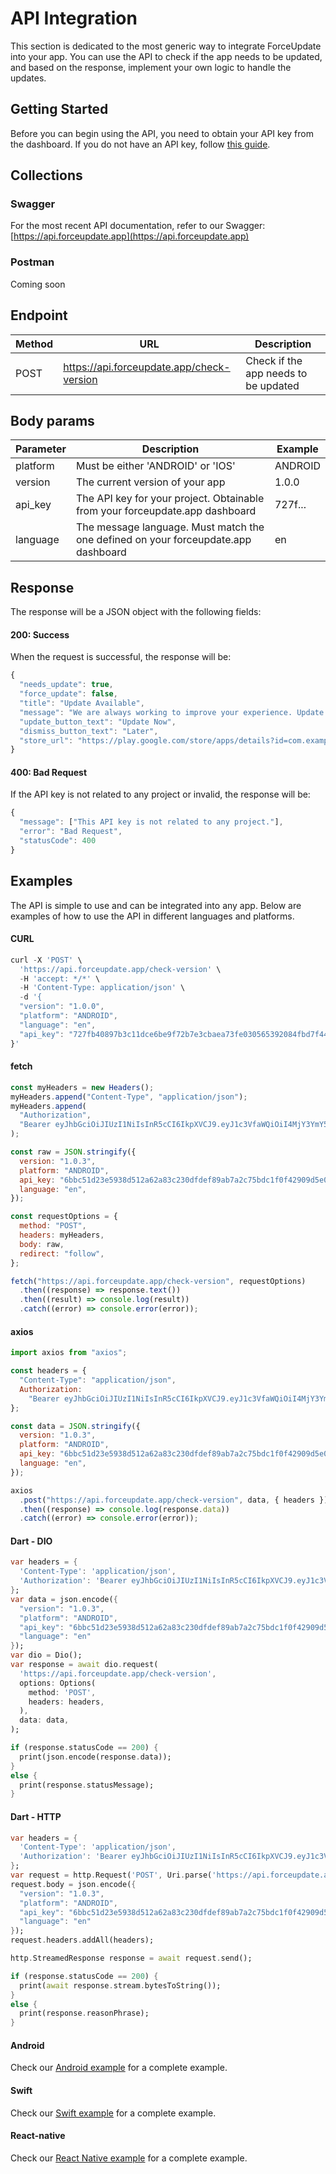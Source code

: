 # API Integration

This section is dedicated to the most generic way to integrate ForceUpdate into your app. You can use the API to check if the app needs to be updated, and based on the response, implement your own logic to handle the updates.

## Getting Started

<!-- TODO: fix the link -->

Before you can begin using the API, you need to obtain your API key from the dashboard. If you do not have an API key, follow [this guide](#api-key).

## Collections

### Swagger

For the most recent API documentation, refer to our Swagger: [https://api.forceupdate.app](https://api.forceupdate.app)

### Postman

<!-- TODO: Add postman -->

Coming soon

## Endpoint

| Method | URL                                       | Description                          |
| ------ | ----------------------------------------- | ------------------------------------ |
| POST   | https://api.forceupdate.app/check-version | Check if the app needs to be updated |

## Body params

| Parameter | Description                                                                        | Example |
| --------- | ---------------------------------------------------------------------------------- | ------- |
| platform  | Must be either 'ANDROID' or 'IOS'                                                  | ANDROID |
| version   | The current version of your app                                                    | 1.0.0   |
| api_key   | The API key for your project. Obtainable from your forceupdate.app dashboard       | 727f... |
| language  | The message language. Must match the one defined on your forceupdate.app dashboard | en      |

## Response

The response will be a JSON object with the following fields:

<!-- tabs:start -->

#### **200: Success**

When the request is successful, the response will be:

```js
{
  "needs_update": true,
  "force_update": false,
  "title": "Update Available",
  "message": "We are always working to improve your experience. Update to the latest version to get the new features and improvements.",
  "update_button_text": "Update Now",
  "dismiss_button_text": "Later",
  "store_url": "https://play.google.com/store/apps/details?id=com.example.myapp"
}
```

#### **400: Bad Request**

If the API key is not related to any project or invalid, the response will be:

```js
{
  "message": ["This API key is not related to any project."],
  "error": "Bad Request",
  "statusCode": 400
}
```

<!-- tabs:end -->

## Examples

The API is simple to use and can be integrated into any app. Below are examples of how to use the API in different languages and platforms.

<!-- tabs:start -->

#### **CURL**

```js
curl -X 'POST' \
  'https://api.forceupdate.app/check-version' \
  -H 'accept: */*' \
  -H 'Content-Type: application/json' \
  -d '{
  "version": "1.0.0",
  "platform": "ANDROID",
  "language": "en",
  "api_key": "727fb40897b3c11dce6be9f72b7e3cbaea73fe030565392084fbd7f449d09fd3"
}'
```

#### **fetch**

```js
const myHeaders = new Headers();
myHeaders.append("Content-Type", "application/json");
myHeaders.append(
  "Authorization",
  "Bearer eyJhbGciOiJIUzI1NiIsInR5cCI6IkpXVCJ9.eyJ1c3VfaWQiOiI4MjY3YmY5Mi0wYmE2LTQ2M2ItOTZiYi03Y2VjMmMwMmVjMDkiLCJ1c3VfbmFtZSI6Ikpvw6NvIE1hbnRvdmFuaTIiLCJpYXQiOjE3MDc5MjIxNzAsImV4cCI6MTcwODAwODU3MH0.D_StaRR1doH2l9qgKnOcMffgs7ieCgw4yxLiZ2rvnCI"
);

const raw = JSON.stringify({
  version: "1.0.3",
  platform: "ANDROID",
  api_key: "6bbc51d23e5938d512a62a83c230dfdef89ab7a2c75bdc1f0f42909d5e04feb5",
  language: "en",
});

const requestOptions = {
  method: "POST",
  headers: myHeaders,
  body: raw,
  redirect: "follow",
};

fetch("https://api.forceupdate.app/check-version", requestOptions)
  .then((response) => response.text())
  .then((result) => console.log(result))
  .catch((error) => console.error(error));
```

#### **axios**

```js
import axios from "axios";

const headers = {
  "Content-Type": "application/json",
  Authorization:
    "Bearer eyJhbGciOiJIUzI1NiIsInR5cCI6IkpXVCJ9.eyJ1c3VfaWQiOiI4MjY3YmY5Mi0wYmE2LTQ2M2ItOTZiYi03Y2VjMmMwMmVjMDkiLCJ1c3VfbmFtZSI6Ikpvw6NvIE1hbnRvdmFuaTIiLCJpYXQiOjE3MDc5MjIxNzAsImV4cCI6MTcwODAwODU3MH0.D_StaRR1doH2l9qgKnOcMffgs7ieCgw4yxLiZ2rvnCI",
};

const data = JSON.stringify({
  version: "1.0.3",
  platform: "ANDROID",
  api_key: "6bbc51d23e5938d512a62a83c230dfdef89ab7a2c75bdc1f0f42909d5e04feb5",
  language: "en",
});

axios
  .post("https://api.forceupdate.app/check-version", data, { headers })
  .then((response) => console.log(response.data))
  .catch((error) => console.error(error));
```

#### **Dart - DIO**

```dart
var headers = {
  'Content-Type': 'application/json',
  'Authorization': 'Bearer eyJhbGciOiJIUzI1NiIsInR5cCI6IkpXVCJ9.eyJ1c3VfaWQiOiI4MjY3YmY5Mi0wYmE2LTQ2M2ItOTZiYi03Y2VjMmMwMmVjMDkiLCJ1c3VfbmFtZSI6Ikpvw6NvIE1hbnRvdmFuaTIiLCJpYXQiOjE3MDc5MjIxNzAsImV4cCI6MTcwODAwODU3MH0.D_StaRR1doH2l9qgKnOcMffgs7ieCgw4yxLiZ2rvnCI'
};
var data = json.encode({
  "version": "1.0.3",
  "platform": "ANDROID",
  "api_key": "6bbc51d23e5938d512a62a83c230dfdef89ab7a2c75bdc1f0f42909d5e04feb5",
  "language": "en"
});
var dio = Dio();
var response = await dio.request(
  'https://api.forceupdate.app/check-version',
  options: Options(
    method: 'POST',
    headers: headers,
  ),
  data: data,
);

if (response.statusCode == 200) {
  print(json.encode(response.data));
}
else {
  print(response.statusMessage);
}
```

#### **Dart - HTTP**

```dart
var headers = {
  'Content-Type': 'application/json',
  'Authorization': 'Bearer eyJhbGciOiJIUzI1NiIsInR5cCI6IkpXVCJ9.eyJ1c3VfaWQiOiI4MjY3YmY5Mi0wYmE2LTQ2M2ItOTZiYi03Y2VjMmMwMmVjMDkiLCJ1c3VfbmFtZSI6Ikpvw6NvIE1hbnRvdmFuaTIiLCJpYXQiOjE3MDc5MjIxNzAsImV4cCI6MTcwODAwODU3MH0.D_StaRR1doH2l9qgKnOcMffgs7ieCgw4yxLiZ2rvnCI'
};
var request = http.Request('POST', Uri.parse('https://api.forceupdate.app/check-version'));
request.body = json.encode({
  "version": "1.0.3",
  "platform": "ANDROID",
  "api_key": "6bbc51d23e5938d512a62a83c230dfdef89ab7a2c75bdc1f0f42909d5e04feb5",
  "language": "en"
});
request.headers.addAll(headers);

http.StreamedResponse response = await request.send();

if (response.statusCode == 200) {
  print(await response.stream.bytesToString());
}
else {
  print(response.reasonPhrase);
}
```

#### **Android**

Check our [Android example](android-integration) for a complete example.

#### **Swift**

Check our [Swift example](ios-integration) for a complete example.

#### **React-native**

Check our [React Native example](react-native-integration) for a complete example.

<!-- tabs:end -->
